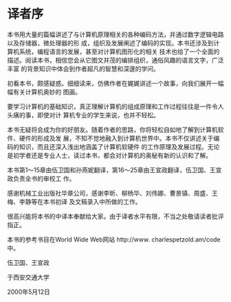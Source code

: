 # 译者序

本书用大量的篇幅讲述了与计算机原理相关的各种编码方法，并通过数字逻辑电路以及存储器，微处理器的形 成，组织及发展阐述了编码的实现。本书还涉及到计算机系统，编程语言的发展，甚至对计算机图形化的相关 技术也给了一个全面的描述。阅读本书，相信您会从它图文并茂的编排组织，通俗风趣的语言文字，广泛丰富 的背景知识中体会到作者超凡的智慧和深邃的学问。

初看本书，颇感疑惑。细细读来，仿佛作者在娓娓讲述一个故事，向我们展开一幅幅有关计算机奥妙的 图画。&#x20;

要学习计算机的基础知识，真正理解计算机的组成原理和工作过程往往是一件令人头痛的事，即使对计 算机专业的学生来说，也并不轻松。

本书无疑将会成为你的好朋友。随着作者的思路，你将轻松自如地了解到计算机软件、硬件的形成及发 展，不知不觉地融入到计算机世界中。本书不仅讲述关于编码的知识，而且还深入浅出地涵盖了计算机软硬件 的工作原理及发展过程。无论是初学者还是专业人士，读过本书，都会对计算机的奥秘有新的认识和了解。&#x20;

本书第1～15章由伍卫国和孙燕妮翻译，第16～25章由王宣政翻译，伍卫国、王宣政负责全书的审校工 作。

感谢机械工业出版社华章公司，感谢李昕、柳杨华、刘伟娜、曹景镇、周盛、王梅、李静等在本书初译 及文稿录入中所做的工作。&#x20;

很高兴能将本书的中译本奉献给大家。由于译者水平有限，不当之处敬请读者批评指正。&#x20;

本书的参考书目在World Wide Web网站 http://www. charlespetzold.am/code中。&#x20;

伍卫国、王宣政&#x20;

于西安交通大学

2000年5月12日

